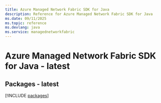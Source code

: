```yaml
---
title: Azure Managed Network Fabric SDK for Java
description: Reference for Azure Managed Network Fabric SDK for Java
ms.date: 09/11/2025
ms.topic: reference
ms.devlang: java
ms.service: managednetworkfabric
---
```

# Azure Managed Network Fabric SDK for Java - latest
## Packages - latest
[!INCLUDE [packages](managed-network-fabric-index.md)]